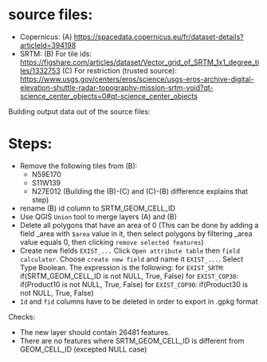 
# source files:
* Copernicus:
(A) https://spacedata.copernicus.eu/fr/dataset-details?articleId=394198
* SRTM:
(B) For tile ids: https://figshare.com/articles/dataset/Vector_grid_of_SRTM_1x1_degree_tiles/1332753
(C) For restriction (trusted source):
https://www.usgs.gov/centers/eros/science/usgs-eros-archive-digital-elevation-shuttle-radar-topography-mission-srtm-void?qt-science_center_objects=0#qt-science_center_objects

Building output data out of the source files:


# Steps:
* Remove the following tiles from (B):
  - N59E170
  - S11W139
  - N27E012
(Building the (B)-(C) and (C)-(B) difference explains that step)
* rename (B) id column to SRTM_GEOM_CELL_ID
* Use QGIS `Union` tool to merge layers (A) and (B)
* Delete all polygons that have an area of 0
(This can be done by adding a field _area with `$area` value in it, then select polygons by filtering _area value equals 0, then clicking `remove selected features`)
* Create new fields `EXIST_...`
Click `Open attribute table` then `field calculator`. Choose `create new field` and name it  `EXIST_...`. Select Type Boolean.
The expression is the following:
for `EXIST_SRTM`: if(SRTM_GEOM_CELL_ID is not NULL, True, False)
for `EXIST_COP30`: if(Product10 is not NULL, True, False)
for `EXIST_COP90`: if(Product30 is not NULL, True, False)
* `Id` and `fid` columns have to be deleted in order to export in .gpkg format


Checks: 
* The new layer should contain 26481 features.
* There are no features where SRTM_GEOM_CELL_ID is different from GEOM_CELL_ID (excepted NULL case)
